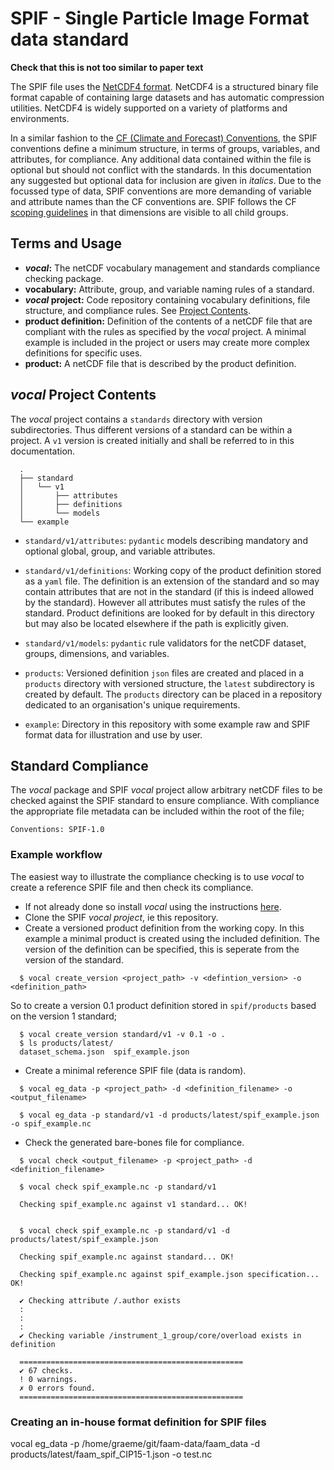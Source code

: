 # SPIF - Single Particle Image Format data standard

**Check that this is not too similar to paper text**

The SPIF file uses the [NetCDF4 format](https://www.unidata.ucar.edu/software/netcdf/). NetCDF4 is a structured binary file format capable of containing large datasets and has automatic compression utilities. NetCDF4 is widely supported on a variety of platforms and environments.

In a similar fashion to the [CF (Climate and Forecast) Conventions](http://cfconventions.org/), the SPIF conventions define a minimum structure, in terms of groups, variables, and attributes, for compliance. Any additional data contained within the file is optional but should not conflict with the standards. In this documentation any suggested but optional data for inclusion are given in *italics*. Due to the focussed type of data, SPIF conventions are more demanding of variable and attribute names than the CF conventions are. SPIF follows the CF [scoping guidelines](http://cfconventions.org/Data/cf-conventions/cf-conventions-1.8/cf-conventions.html#groups) in that dimensions are visible to all child groups.


## Terms and Usage

  - ***vocal*:** The netCDF vocabulary management and standards compliance checking package.
  - **vocabulary:** Attribute, group, and variable naming rules of a standard.  
  - ***vocal* project:** Code repository containing vocabulary definitions, file structure, and compliance rules. See [Project Contents](#project-contents).  
  - **product definition:** Definition of the contents of a netCDF file that are compliant with the rules as specified by the *vocal* project. A minimal example is included in the project or users may create more complex definitions for specific uses.  
  - **product:** A netCDF file that is described by the product definition.


## *vocal* Project Contents

The *vocal* project contains a `standards` directory with version subdirectories. Thus different versions of a standard can be within a project. A `v1` version is created initially and shall be referred to in this documentation.

```shell
  .
  ├── standard
  │   └── v1
  │       ├── attributes
  │       ├── definitions
  │       └── models
  └── example

```

  - `standard/v1/attributes`: `pydantic` models describing mandatory and optional global, group, and variable attributes.

  - `standard/v1/definitions`: Working copy of the product definition stored as a `yaml` file. The definition is an extension of the standard and so may contain attributes that are not in the standard (if this is indeed allowed by the standard). However all attributes must satisfy the rules of the standard. Product definitions are looked for by default in this directory but may also be located elsewhere if the path is explicitly given. 

  - `standard/v1/models`: `pydantic` rule validators for the netCDF dataset, groups, dimensions, and variables.

  - `products`: Versioned definition `json` files are created and placed in a `products` directory with versioned structure, the `latest` subdirectory is created by default. The `products` directory can be placed in a repository dedicated to an organisation's unique requirements.

  - `example`: Directory in this repository with some example raw and SPIF format data for illustration and use by user.


## Standard Compliance

The *vocal* package and SPIF *vocal* project allow arbitrary netCDF files to be checked against the SPIF standard to ensure compliance. With compliance the appropriate file metadata can be included within the root of the file;

```
Conventions: SPIF-1.0
```

### Example workflow

The easiest way to illustrate the compliance checking is to use *vocal* to create a reference SPIF file and then check its compliance.

* If not already done so install *vocal* using the instructions [here](https://github.com/FAAM-146/vocal).
* Clone the SPIF *vocal project*, ie this repository.
* Create a versioned product definition from the working copy. In this example a minimal product is created using the included definition. The version of the definition can be specified, this is seperate from the version of the standard.

```shell
  $ vocal create_version <project_path> -v <defintion_version> -o <definition_path>
```

  So to create a version 0.1 product definition stored in `spif/products` based on the version 1 standard;

```shell
  $ vocal create_version standard/v1 -v 0.1 -o .
  $ ls products/latest/
  dataset_schema.json  spif_example.json
```

* Create a minimal reference SPIF file (data is random).
```shell
  $ vocal eg_data -p <project_path> -d <definition_filename> -o <output_filename>
```

```shell
  $ vocal eg_data -p standard/v1 -d products/latest/spif_example.json -o spif_example.nc
```  

* Check the generated bare-bones file for compliance.
```shell
  $ vocal check <output_filename> -p <project_path> -d <definition_filename>
```

```shell
  $ vocal check spif_example.nc -p standard/v1
  
  Checking spif_example.nc against v1 standard... OK!
  

  $ vocal check spif_example.nc -p standard/v1 -d products/latest/spif_example.json
  
  Checking spif_example.nc against standard... OK!

  Checking spif_example.nc against spif_example.json specification... OK!
  
  ✔ Checking attribute /.author exists
  :
  :
  :
  ✔ Checking variable /instrument_1_group/core/overload exists in definition

  ==================================================
  ✔ 67 checks.
  ! 0 warnings.
  ✗ 0 errors found.
  ==================================================

```

### Creating an in-house format definition for SPIF files

vocal eg_data -p /home/graeme/git/faam-data/faam_data -d products/latest/faam_spif_CIP15-1.json -o test.nc
